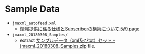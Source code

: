 # Sample Data

* `jmaxml_autofeed.xml`
    * [情報提供に係る仕様とSubscriberの構築について 5/9 page](http://xml.kishou.go.jp/open_trial/detailinformation.pdf#page=5)
* `jmaxml_20180308_Samples/`
    * extract [サンプルデータ（xml及びtxt）セット - jmaxml_20180308_Samples.zip](http://xml.kishou.go.jp/jmaxml_20180308_Samples.zip) file.
